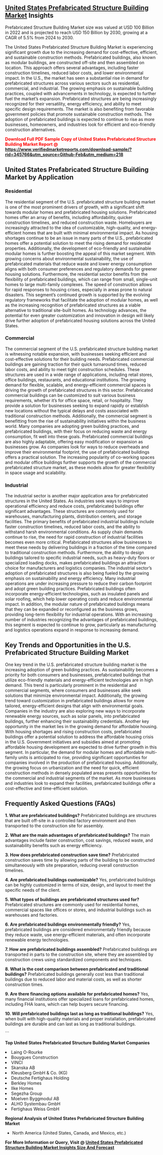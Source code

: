 <h2><a href="https://www.verifiedmarketreports.com/download-sample/?rid=345766&amp;utm_source=Github-Feb&amp;utm_medium=218" target="_blank">United States Prefabricated Structure Building Market</a> Insights</h2><p>Prefabricated Structure Building Market size was valued at USD 100 Billion in 2022 and is projected to reach USD 150 Billion by 2030, growing at a CAGR of 5.5% from 2024 to 2030.</p><p> <p>The United States Prefabricated Structure Building Market is experiencing significant growth due to the increasing demand for cost-effective, efficient, and sustainable construction methods. Prefabricated buildings, also known as modular buildings, are constructed off-site and then assembled on location. This approach offers several advantages, including faster construction timelines, reduced labor costs, and lower environmental impact. In the U.S., the market has seen a substantial rise in demand for prefabricated structures across various sectors such as residential, commercial, and industrial. The growing emphasis on sustainable building practices, coupled with advancements in technology, is expected to further fuel the market’s expansion. Prefabricated structures are being increasingly recognized for their versatility, energy efficiency, and ability to meet specific design requirements. The market is also benefiting from favorable government policies that promote sustainable construction methods. The adoption of prefabricated buildings is expected to continue to rise as more businesses, homeowners, and industries look for efficient and eco-friendly construction alternatives. <strong><p><span class=""><span style="color: #ff0000;"><strong>Download Full PDF Sample Copy of United States Prefabricated Structure Building Market Report</strong> @ </span><a href="https://www.verifiedmarketreports.com/download-sample/?rid=345766&amp;utm_source=Github-Feb&amp;utm_medium=218" target="_blank">https://www.verifiedmarketreports.com/download-sample/?rid=345766&amp;utm_source=Github-Feb&amp;utm_medium=218</a></span></p></strong></p> <h2>United States Prefabricated Structure Building Market by Application</h2> <h3>Residential</h3> <p>The residential segment of the U.S. prefabricated structure building market is one of the most prominent drivers of growth, with a significant shift towards modular homes and prefabricated housing solutions. Prefabricated homes offer an array of benefits, including affordability, quicker construction timelines, and reduced construction waste. Homebuyers are increasingly attracted to the idea of customizable, high-quality, and energy-efficient homes that are built with minimal environmental impact. As housing shortages continue to be an issue in many parts of the U.S., prefabricated homes offer a potential solution to meet the rising demand for residential properties. Additionally, the development of eco-friendly and sustainable modular homes is further boosting the appeal of this market segment. With growing concerns about environmental sustainability, the use of prefabricated materials that reduce waste and lower energy consumption aligns with both consumer preferences and regulatory demands for greener housing solutions. Furthermore, the residential sector benefits from the flexibility of prefabricated buildings, which can range from small, single-unit homes to large multi-family complexes. The speed of construction allows for rapid responses to housing crises, especially in areas prone to natural disasters. This segment’s continued growth is supported by the evolving regulatory frameworks that facilitate the adoption of modular homes, as well as the increasing recognition of prefabricated structures as a viable alternative to traditional site-built homes. As technology advances, the potential for even greater customization and innovation in design will likely drive further adoption of prefabricated housing solutions across the United States. <h3>Commercial</h3> <p>The commercial segment of the U.S. prefabricated structure building market is witnessing notable expansion, with businesses seeking efficient and cost-effective solutions for their building needs. Prefabricated commercial buildings are gaining traction for their quick turnaround times, reduced labor costs, and ability to meet tight construction schedules. These structures are used in a wide range of applications, including retail stores, office buildings, restaurants, and educational institutions. The growing demand for flexible, scalable, and energy-efficient commercial spaces is driving the growth of prefabricated structures in this sector. Prefabricated commercial buildings can be customized to suit various business requirements, whether it’s for office space, retail, or hospitality. They provide a solution for businesses seeking to expand rapidly or establish new locations without the typical delays and costs associated with traditional construction methods. Additionally, the commercial segment is benefitting from the rise of sustainability initiatives within the business world. Many companies are adopting green building practices, and prefabricated buildings, with their focus on reducing waste and energy consumption, fit well into these goals. Prefabricated commercial buildings are also highly adaptable, offering easy modification or expansion as businesses grow. As companies look for ways to reduce overheads and improve their environmental footprint, the use of prefabricated buildings offers a practical solution. The increasing popularity of co-working spaces and modular office buildings further supports the growth of the commercial prefabricated structure market, as these models allow for greater flexibility in space usage and scalability. <h3>Industrial</h3> <p>The industrial sector is another major application area for prefabricated structures in the United States. As industries seek ways to improve operational efficiency and reduce costs, prefabricated buildings offer significant advantages. These structures are commonly used for warehouses, manufacturing plants, distribution centers, and storage facilities. The primary benefits of prefabricated industrial buildings include faster construction timelines, reduced labor costs, and the ability to withstand harsh environmental conditions. As supply chain demands continue to rise, the need for rapid construction of industrial facilities becomes even more critical. Prefabricated structures allow businesses to meet these needs by delivering buildings in a fraction of the time compared to traditional construction methods. Furthermore, the ability to design buildings tailored to specific industrial needs, such as heavy-duty floors or specialized loading docks, makes prefabricated buildings an attractive choice for manufacturers and logistics companies. The industrial sector’s adoption of prefabricated structures is also being fueled by the growing emphasis on sustainability and energy efficiency. Many industrial operations are under increasing pressure to reduce their carbon footprint and adopt green building practices. Prefabricated buildings often incorporate energy-efficient technologies, such as insulated panels and solar roofing, which help lower operating costs and reduce environmental impact. In addition, the modular nature of prefabricated buildings means that they can be expanded or reconfigured as the business grows, providing long-term flexibility for industrial operations. With an increasing number of industries recognizing the advantages of prefabricated buildings, this segment is expected to continue to grow, particularly as manufacturing and logistics operations expand in response to increasing demand. <h2>Key Trends and Opportunities in the U.S. Prefabricated Structure Building Market</h2> <p>One key trend in the U.S. prefabricated structure building market is the increasing adoption of green building practices. As sustainability becomes a priority for both consumers and businesses, prefabricated buildings that utilize eco-friendly materials and energy-efficient technologies are in high demand. This trend is particularly prominent in the residential and commercial segments, where consumers and businesses alike seek solutions that minimize environmental impact. Additionally, the growing trend toward customization in prefabricated buildings allows for more tailored, energy-efficient designs that align with environmental goals. Companies in the industry are also exploring new ways to incorporate renewable energy sources, such as solar panels, into prefabricated buildings, further enhancing their sustainability credentials. Another key opportunity in the market lies in the growing demand for affordable housing. With housing shortages and rising construction costs, prefabricated buildings offer a potential solution to address the affordable housing crisis in the U.S. Government initiatives and subsidies aimed at promoting affordable housing development are expected to drive further growth in this segment. In particular, the demand for modular homes and affordable multi-family units is anticipated to rise, providing significant opportunities for companies involved in the production of prefabricated housing. Additionally, the growing focus on urbanization and the need for quick, efficient construction methods in densely populated areas presents opportunities for the commercial and industrial segments of the market. As more businesses and industries look to expand their facilities, prefabricated buildings offer a cost-effective and time-efficient solution. <h2>Frequently Asked Questions (FAQs)</h2> <p><strong>1. What are prefabricated buildings?</strong> Prefabricated buildings are structures that are built off-site in a controlled factory environment and then transported to the construction site for assembly.</p> <p><strong>2. What are the main advantages of prefabricated buildings?</strong> The main advantages include faster construction, cost savings, reduced waste, and sustainability benefits such as energy efficiency.</p> <p><strong>3. How does prefabricated construction save time?</strong> Prefabricated construction saves time by allowing parts of the building to be constructed simultaneously with site preparation, reducing overall construction timelines.</p> <p><strong>4. Are prefabricated buildings customizable?</strong> Yes, prefabricated buildings can be highly customized in terms of size, design, and layout to meet the specific needs of the client.</p> <p><strong>5. What types of buildings are prefabricated structures used for?</strong> Prefabricated structures are commonly used for residential homes, commercial spaces like offices or stores, and industrial buildings such as warehouses and factories.</p> <p><strong>6. Are prefabricated buildings environmentally friendly?</strong> Yes, prefabricated buildings are considered environmentally friendly because they reduce waste, use energy-efficient materials, and often incorporate renewable energy technologies.</p> <p><strong>7. How are prefabricated buildings assembled?</strong> Prefabricated buildings are transported in parts to the construction site, where they are assembled by construction crews using standardized components and techniques.</p> <p><strong>8. What is the cost comparison between prefabricated and traditional buildings?</strong> Prefabricated buildings generally cost less than traditional buildings due to reduced labor and material costs, as well as shorter construction times.</p> <p><strong>9. Are there financing options available for prefabricated homes?</strong> Yes, many financial institutions offer specialized loans for prefabricated homes, including FHA loans, which can help buyers secure financing.</p> <p><strong>10. Will prefabricated buildings last as long as traditional buildings?</strong> Yes, when built with high-quality materials and proper installation, prefabricated buildings are durable and can last as long as traditional buildings.</p> ```</p><p><strong>Top United States Prefabricated Structure Building Market Companies</strong></p><div data-test-id=""><p><li>Laing O-Rourke</li><li> Bouygues Construction</li><li> VINCI</li><li> Skanska AB</li><li> Kleusberg GmbH & Co. (KG)</li><li> Deutsche Fertighaus Holding</li><li> Berkley Homes</li><li> Ilke Homes</li><li> Segezha Group</li><li> Moelven Byggmodul AB</li><li> ALHO Systembau GmbH</li><li> Fertighaus Weiss GmbH</li></p><div><strong>Regional Analysis of&nbsp;United States Prefabricated Structure Building Market</strong></div><ul><li dir="ltr"><p dir="ltr">North America&nbsp;(United States, Canada, and Mexico, etc.)</p></li></ul><p><strong>For More Information or Query, Visit @&nbsp;</strong><strong><a href="https://www.verifiedmarketreports.com/product/prefabricated-structure-building-market/?utm_source=Github-Feb&amp;utm_medium=218" target="_blank">United States Prefabricated Structure Building Market Insights Size And Forecast</a></strong></p></div>
